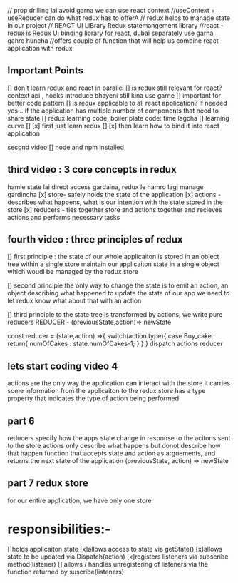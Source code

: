 // prop drilling lai avoid garna we can use react context
//useContext + useReducer can  do what redux has to offerA
// redux helps to manage state in our project 
// REACT UI LIBrary Redux statemangement library 
//react -redux  is Redux Ui binding library for react, dubai separately use garna gahro huncha 
//offers couple of function that will help us combine react application with redux


## Important Points 
[] don't learn redux and react in parallel 
[] is redux still relevant for react? context api , hooks introduce bhayeni still kina use garne 
[] important for better code pattern
[] is redux applicable to all react application? if needed yes ..  if the application has multiple number of components that need to share state
[] redux learning code, boiler plate code: time lagcha 
[] learning curve
[] [x] first just learn redux
[] [x] then learn how to bind it into react application


 second video
 [] node and npm installed
 
## third video : 3 core concepts in redux
hamle state lai direct access gardaina,  redux le hamro lagi manage gardincha 
[x] store- safely holds the state of the application
[x] actions - describes what happens, what is our intention with the state stored in the store
[x] reducers - ties together store and actions together and recieves actions and performs necessary tasks 

## fourth video : three principles of redux
[] first principle :
the state of our whole applicaiton is stored in an object tree within a single store
maintain our applicaiton state in a single object which woudl be managed by the redux store

[] second principle
the only way to change the state is to emit an action, an object describing what happened 
to update the state of our app we need to let redux know what about that with an action 

[] third principle
to  the state tree is transformed by actions, we write pure reducers
REDUCER - (previousState,action)=> newState

const reducer = (state,action) =>{
    switch(action.type){
        case Buy_cake : return{
            numOfCakes : state.numOfCakes-1;
        }
    }
}
dispatch actions 
reducer 


## lets start coding video 4 
actions are the only way the application can interact with the store
it carries some information from the applicaiton to the redux store
has a type property that indicates the type of action being performed

## part 6
reducers specify  how the apps state change in response to the acitons sent to the store
actions only describe what happens but donot describe how that happen 
function  that accepts state and action as arguements, and returns the next state of the application 
(previousState, action) => newState 


## part 7 redux store
for our entire application,  we have only one store
# responsibilities:- 
[]holds applicaiton state
[x]allows access to state via getState()
[x]allows state to be updated via Dispatch(action)
[x]registers listeners via subscribe method(listener)
[] allows / handles unregistering of listeners via the function returned by suscribe(listeners)

 